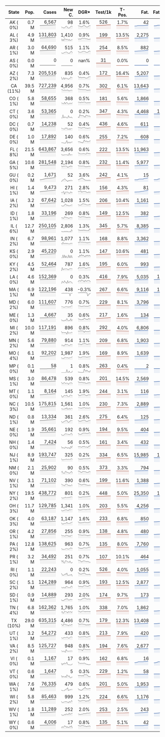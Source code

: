 
<!-- Building Table Time:  2020-09-06T02:19:45.301026 -->


| State | Pop. | Cases | New C. | DGR* | Test/1k | T-Pos. | Fat. | Fat./1M  | CFR* |  GF* | GF-14day | Dbl.Days | CDD |  
| :---: | ---: | ---: | ---: | :---: | :---: | :---: | ---: | ---:  | :---: |  :---: | :---: | :---: | ---: |  
| AK ( 0%)  | 0.7 M  | 6,567 <br><img src="/assets/images/covid/sparklines/AK_img_positive_20200906_1599373185.png"> | 98 <br><img src="/assets/images/covid/sparklines/AK_img_positiveIncrease_20200906_1599373185.png"> | 1.6% <br><img src="/assets/images/covid/sparklines/AK_img_dgr_4_20200906_1599373185.png"> | 526 <br><img src="/assets/images/covid/sparklines/AK_img_total_test_per_1k_20200906_1599373185.png"> | 1.7% <br><img src="/assets/images/covid/sparklines/AK_img_test_positivity_20200906_1599373185.png"> | 42 <br><img src="/assets/images/covid/sparklines/AK_img_death_20200906_1599373185.png"> | 57 <br><img src="/assets/images/covid/sparklines/AK_img_death_20200906_1599373185.png">  | 0.6% <br><img src="/assets/images/covid/sparklines/AK_img_cfr_4_20200906_1599373186.png"> |  1.1 <br><img src="/assets/images/covid/sparklines/AK_img_gfac_4_20200906_1599373186.png"> | 15.3 <br><img src="/assets/images/covid/sparklines/AK_img_gfac_14sum_20200906_1599373186.png"> | 44 <br><img src="/assets/images/covid/sparklines/AK_img_doubling_days_20200906_1599373186.png"> | 1   |  
| AL ( 3%)  | 4.9 M  | 131,803 <br><img src="/assets/images/covid/sparklines/AL_img_positive_20200906_1599373186.png"> | 1,410 <br><img src="/assets/images/covid/sparklines/AL_img_positiveIncrease_20200906_1599373186.png"> | 0.9% <br><img src="/assets/images/covid/sparklines/AL_img_dgr_4_20200906_1599373187.png"> | 199 <br><img src="/assets/images/covid/sparklines/AL_img_total_test_per_1k_20200906_1599373187.png"> | 13.5% <br><img src="/assets/images/covid/sparklines/AL_img_test_positivity_20200906_1599373187.png"> | 2,275 <br><img src="/assets/images/covid/sparklines/AL_img_death_20200906_1599373187.png"> | 464 <br><img src="/assets/images/covid/sparklines/AL_img_death_20200906_1599373187.png">  | 1.7% <br><img src="/assets/images/covid/sparklines/AL_img_cfr_4_20200906_1599373188.png"> |  1.2 <br><img src="/assets/images/covid/sparklines/AL_img_gfac_4_20200906_1599373187.png"> | 20.4 <br><img src="/assets/images/covid/sparklines/AL_img_gfac_14sum_20200906_1599373187.png"> | 74 <br><img src="/assets/images/covid/sparklines/AL_img_doubling_days_20200906_1599373187.png"> | 0   |  
| AR ( 1%)  | 3.0 M  | 64,690 <br><img src="/assets/images/covid/sparklines/AR_img_positive_20200906_1599373188.png"> | 515 <br><img src="/assets/images/covid/sparklines/AR_img_positiveIncrease_20200906_1599373188.png"> | 1.1% <br><img src="/assets/images/covid/sparklines/AR_img_dgr_4_20200906_1599373188.png"> | 254 <br><img src="/assets/images/covid/sparklines/AR_img_total_test_per_1k_20200906_1599373188.png"> | 8.5% <br><img src="/assets/images/covid/sparklines/AR_img_test_positivity_20200906_1599373188.png"> | 882 <br><img src="/assets/images/covid/sparklines/AR_img_death_20200906_1599373188.png"> | 292 <br><img src="/assets/images/covid/sparklines/AR_img_death_20200906_1599373188.png">  | 1.4% <br><img src="/assets/images/covid/sparklines/AR_img_cfr_4_20200906_1599373189.png"> |  1.0 <br><img src="/assets/images/covid/sparklines/AR_img_gfac_4_20200906_1599373189.png"> | 15.1 <br><img src="/assets/images/covid/sparklines/AR_img_gfac_14sum_20200906_1599373189.png"> | 61 <br><img src="/assets/images/covid/sparklines/AR_img_doubling_days_20200906_1599373189.png"> | 1   |  
| AS ( 0%)  | 0.0 M  | 0 <br><img src="/assets/images/covid/sparklines/AS_img_positive_20200906_1599373189.png"> | 0 <br><img src="/assets/images/covid/sparklines/AS_img_positiveIncrease_20200906_1599373189.png"> | nan% <br><img src="/assets/images/covid/sparklines/AS_img_dgr_4_20200906_1599373190.png"> | 31 <br><img src="/assets/images/covid/sparklines/AS_img_total_test_per_1k_20200906_1599373190.png"> | 0.0% <br><img src="/assets/images/covid/sparklines/AS_img_test_positivity_20200906_1599373190.png"> | 0 <br><img src="/assets/images/covid/sparklines/AS_img_death_20200906_1599373190.png"> | 0 <br><img src="/assets/images/covid/sparklines/AS_img_death_20200906_1599373190.png">  | 0.0% <br><img src="/assets/images/covid/sparklines/AS_img_cfr_4_20200906_1599373191.png"> |  nan <br><img src="/assets/images/covid/sparklines/AS_img_gfac_4_20200906_1599373190.png"> | nan <br><img src="/assets/images/covid/sparklines/AS_img_gfac_14sum_20200906_1599373190.png"> | nan <br><img src="/assets/images/covid/sparklines/AS_img_doubling_days_20200906_1599373191.png"> | 159   |  
| AZ ( 2%)  | 7.3 M  | 205,516 <br><img src="/assets/images/covid/sparklines/AZ_img_positive_20200906_1599373191.png"> | 835 <br><img src="/assets/images/covid/sparklines/AZ_img_positiveIncrease_20200906_1599373191.png"> | 0.4% <br><img src="/assets/images/covid/sparklines/AZ_img_dgr_4_20200906_1599373191.png"> | 172 <br><img src="/assets/images/covid/sparklines/AZ_img_total_test_per_1k_20200906_1599373191.png"> | 16.4% <br><img src="/assets/images/covid/sparklines/AZ_img_test_positivity_20200906_1599373192.png"> | 5,207 <br><img src="/assets/images/covid/sparklines/AZ_img_death_20200906_1599373192.png"> | 715 <br><img src="/assets/images/covid/sparklines/AZ_img_death_20200906_1599373192.png">  | 2.5% <br><img src="/assets/images/covid/sparklines/AZ_img_cfr_4_20200906_1599373192.png"> |  1.2 <br><img src="/assets/images/covid/sparklines/AZ_img_gfac_4_20200906_1599373192.png"> | 19.2 <br><img src="/assets/images/covid/sparklines/AZ_img_gfac_14sum_20200906_1599373192.png"> | 184 <br><img src="/assets/images/covid/sparklines/AZ_img_doubling_days_20200906_1599373192.png"> | 0   |  
| CA (11%)  | 39.5 M  | 727,239 <br><img src="/assets/images/covid/sparklines/CA_img_positive_20200906_1599373193.png"> | 4,956 <br><img src="/assets/images/covid/sparklines/CA_img_positiveIncrease_20200906_1599373193.png"> | 0.7% <br><img src="/assets/images/covid/sparklines/CA_img_dgr_4_20200906_1599373193.png"> | 302 <br><img src="/assets/images/covid/sparklines/CA_img_total_test_per_1k_20200906_1599373193.png"> | 6.1% <br><img src="/assets/images/covid/sparklines/CA_img_test_positivity_20200906_1599373193.png"> | 13,643 <br><img src="/assets/images/covid/sparklines/CA_img_death_20200906_1599373193.png"> | 345 <br><img src="/assets/images/covid/sparklines/CA_img_death_20200906_1599373193.png">  | 1.9% <br><img src="/assets/images/covid/sparklines/CA_img_cfr_4_20200906_1599373194.png"> |  1.0 <br><img src="/assets/images/covid/sparklines/CA_img_gfac_4_20200906_1599373193.png"> | 14.1 <br><img src="/assets/images/covid/sparklines/CA_img_gfac_14sum_20200906_1599373194.png"> | 101 <br><img src="/assets/images/covid/sparklines/CA_img_doubling_days_20200906_1599373194.png"> | 2   |  
| CO ( 1%)  | 5.8 M  | 58,655 <br><img src="/assets/images/covid/sparklines/CO_img_positive_20200906_1599373194.png"> | 368 <br><img src="/assets/images/covid/sparklines/CO_img_positiveIncrease_20200906_1599373194.png"> | 0.5% <br><img src="/assets/images/covid/sparklines/CO_img_dgr_4_20200906_1599373194.png"> | 181 <br><img src="/assets/images/covid/sparklines/CO_img_total_test_per_1k_20200906_1599373194.png"> | 5.6% <br><img src="/assets/images/covid/sparklines/CO_img_test_positivity_20200906_1599373194.png"> | 1,866 <br><img src="/assets/images/covid/sparklines/CO_img_death_20200906_1599373195.png"> | 324 <br><img src="/assets/images/covid/sparklines/CO_img_death_20200906_1599373195.png">  | 3.2% <br><img src="/assets/images/covid/sparklines/CO_img_cfr_4_20200906_1599373195.png"> |  1.2 <br><img src="/assets/images/covid/sparklines/CO_img_gfac_4_20200906_1599373195.png"> | 15.4 <br><img src="/assets/images/covid/sparklines/CO_img_gfac_14sum_20200906_1599373195.png"> | 130 <br><img src="/assets/images/covid/sparklines/CO_img_doubling_days_20200906_1599373195.png"> | 0   |  
| CT ( 0%)  | 3.6 M  | 53,365 <br><img src="/assets/images/covid/sparklines/CT_img_positive_20200906_1599373195.png"> | 0 <br><img src="/assets/images/covid/sparklines/CT_img_positiveIncrease_20200906_1599373196.png"> | 0.2% <br><img src="/assets/images/covid/sparklines/CT_img_dgr_4_20200906_1599373196.png"> | 347 <br><img src="/assets/images/covid/sparklines/CT_img_total_test_per_1k_20200906_1599373196.png"> | 4.3% <br><img src="/assets/images/covid/sparklines/CT_img_test_positivity_20200906_1599373196.png"> | 4,468 <br><img src="/assets/images/covid/sparklines/CT_img_death_20200906_1599373196.png"> | 1,253 <br><img src="/assets/images/covid/sparklines/CT_img_death_20200906_1599373196.png">  | 8.4% <br><img src="/assets/images/covid/sparklines/CT_img_cfr_4_20200906_1599373197.png"> |  0.7 <br><img src="/assets/images/covid/sparklines/CT_img_gfac_4_20200906_1599373196.png"> | 14.0 <br><img src="/assets/images/covid/sparklines/CT_img_gfac_14sum_20200906_1599373196.png"> | 449 <br><img src="/assets/images/covid/sparklines/CT_img_doubling_days_20200906_1599373197.png"> | 1   |  
| DC ( 0%)  | 0.7 M  | 14,238 <br><img src="/assets/images/covid/sparklines/DC_img_positive_20200906_1599373197.png"> | 52 <br><img src="/assets/images/covid/sparklines/DC_img_positiveIncrease_20200906_1599373197.png"> | 0.4% <br><img src="/assets/images/covid/sparklines/DC_img_dgr_4_20200906_1599373197.png"> | 436 <br><img src="/assets/images/covid/sparklines/DC_img_total_test_per_1k_20200906_1599373197.png"> | 4.6% <br><img src="/assets/images/covid/sparklines/DC_img_test_positivity_20200906_1599373197.png"> | 611 <br><img src="/assets/images/covid/sparklines/DC_img_death_20200906_1599373198.png"> | 866 <br><img src="/assets/images/covid/sparklines/DC_img_death_20200906_1599373198.png">  | 4.3% <br><img src="/assets/images/covid/sparklines/DC_img_cfr_4_20200906_1599373198.png"> |  1.1 <br><img src="/assets/images/covid/sparklines/DC_img_gfac_4_20200906_1599373198.png"> | 15.1 <br><img src="/assets/images/covid/sparklines/DC_img_gfac_14sum_20200906_1599373198.png"> | 195 <br><img src="/assets/images/covid/sparklines/DC_img_doubling_days_20200906_1599373198.png"> | 0   |  
| DE ( 0%)  | 1.0 M  | 17,892 <br><img src="/assets/images/covid/sparklines/DE_img_positive_20200906_1599373199.png"> | 140 <br><img src="/assets/images/covid/sparklines/DE_img_positiveIncrease_20200906_1599373199.png"> | 0.6% <br><img src="/assets/images/covid/sparklines/DE_img_dgr_4_20200906_1599373199.png"> | 255 <br><img src="/assets/images/covid/sparklines/DE_img_total_test_per_1k_20200906_1599373199.png"> | 7.2% <br><img src="/assets/images/covid/sparklines/DE_img_test_positivity_20200906_1599373199.png"> | 608 <br><img src="/assets/images/covid/sparklines/DE_img_death_20200906_1599373199.png"> | 624 <br><img src="/assets/images/covid/sparklines/DE_img_death_20200906_1599373199.png">  | 3.4% <br><img src="/assets/images/covid/sparklines/DE_img_cfr_4_20200906_1599373200.png"> |  1.5 <br><img src="/assets/images/covid/sparklines/DE_img_gfac_4_20200906_1599373199.png"> | -9.0 <br><img src="/assets/images/covid/sparklines/DE_img_gfac_14sum_20200906_1599373200.png"> | 113 <br><img src="/assets/images/covid/sparklines/DE_img_doubling_days_20200906_1599373200.png"> | 0   |  
| FL ( 8%)  | 21.5 M  | 643,867 <br><img src="/assets/images/covid/sparklines/FL_img_positive_20200906_1599373200.png"> | 3,656 <br><img src="/assets/images/covid/sparklines/FL_img_positiveIncrease_20200906_1599373200.png"> | 0.6% <br><img src="/assets/images/covid/sparklines/FL_img_dgr_4_20200906_1599373200.png"> | 222 <br><img src="/assets/images/covid/sparklines/FL_img_total_test_per_1k_20200906_1599373201.png"> | 13.5% <br><img src="/assets/images/covid/sparklines/FL_img_test_positivity_20200906_1599373201.png"> | 11,963 <br><img src="/assets/images/covid/sparklines/FL_img_death_20200906_1599373201.png"> | 557 <br><img src="/assets/images/covid/sparklines/FL_img_death_20200906_1599373201.png">  | 1.9% <br><img src="/assets/images/covid/sparklines/FL_img_cfr_4_20200906_1599373202.png"> |  1.2 <br><img src="/assets/images/covid/sparklines/FL_img_gfac_4_20200906_1599373201.png"> | 16.0 <br><img src="/assets/images/covid/sparklines/FL_img_gfac_14sum_20200906_1599373201.png"> | 124 <br><img src="/assets/images/covid/sparklines/FL_img_doubling_days_20200906_1599373201.png"> | 0   |  
| GA ( 5%)  | 10.6 M  | 281,548 <br><img src="/assets/images/covid/sparklines/GA_img_positive_20200906_1599373202.png"> | 2,194 <br><img src="/assets/images/covid/sparklines/GA_img_positiveIncrease_20200906_1599373202.png"> | 0.8% <br><img src="/assets/images/covid/sparklines/GA_img_dgr_4_20200906_1599373202.png"> | 232 <br><img src="/assets/images/covid/sparklines/GA_img_total_test_per_1k_20200906_1599373202.png"> | 11.4% <br><img src="/assets/images/covid/sparklines/GA_img_test_positivity_20200906_1599373202.png"> | 5,977 <br><img src="/assets/images/covid/sparklines/GA_img_death_20200906_1599373202.png"> | 563 <br><img src="/assets/images/covid/sparklines/GA_img_death_20200906_1599373202.png">  | 2.1% <br><img src="/assets/images/covid/sparklines/GA_img_cfr_4_20200906_1599373203.png"> |  1.0 <br><img src="/assets/images/covid/sparklines/GA_img_gfac_4_20200906_1599373203.png"> | 14.3 <br><img src="/assets/images/covid/sparklines/GA_img_gfac_14sum_20200906_1599373203.png"> | 88 <br><img src="/assets/images/covid/sparklines/GA_img_doubling_days_20200906_1599373203.png"> | 0   |  
| GU ( 0%)  | 0.2 M  | 1,671 <br><img src="/assets/images/covid/sparklines/GU_img_positive_20200906_1599373203.png"> | 52 <br><img src="/assets/images/covid/sparklines/GU_img_positiveIncrease_20200906_1599373204.png"> | 3.6% <br><img src="/assets/images/covid/sparklines/GU_img_dgr_4_20200906_1599373204.png"> | 242 <br><img src="/assets/images/covid/sparklines/GU_img_total_test_per_1k_20200906_1599373204.png"> | 4.1% <br><img src="/assets/images/covid/sparklines/GU_img_test_positivity_20200906_1599373204.png"> | 15 <br><img src="/assets/images/covid/sparklines/GU_img_death_20200906_1599373204.png"> | 89 <br><img src="/assets/images/covid/sparklines/GU_img_death_20200906_1599373204.png">  | 0.9% <br><img src="/assets/images/covid/sparklines/GU_img_cfr_4_20200906_1599373205.png"> |  1.0 <br><img src="/assets/images/covid/sparklines/GU_img_gfac_4_20200906_1599373204.png"> | 14.0 <br><img src="/assets/images/covid/sparklines/GU_img_gfac_14sum_20200906_1599373204.png"> | 19 <br><img src="/assets/images/covid/sparklines/GU_img_doubling_days_20200906_1599373205.png"> | 2   |  
| HI ( 1%)  | 1.4 M  | 9,473 <br><img src="/assets/images/covid/sparklines/HI_img_positive_20200906_1599373205.png"> | 271 <br><img src="/assets/images/covid/sparklines/HI_img_positiveIncrease_20200906_1599373205.png"> | 2.8% <br><img src="/assets/images/covid/sparklines/HI_img_dgr_4_20200906_1599373205.png"> | 156 <br><img src="/assets/images/covid/sparklines/HI_img_total_test_per_1k_20200906_1599373205.png"> | 4.3% <br><img src="/assets/images/covid/sparklines/HI_img_test_positivity_20200906_1599373206.png"> | 81 <br><img src="/assets/images/covid/sparklines/HI_img_death_20200906_1599373206.png"> | 57 <br><img src="/assets/images/covid/sparklines/HI_img_death_20200906_1599373206.png">  | 0.8% <br><img src="/assets/images/covid/sparklines/HI_img_cfr_4_20200906_1599373206.png"> |  1.2 <br><img src="/assets/images/covid/sparklines/HI_img_gfac_4_20200906_1599373206.png"> | 13.5 <br><img src="/assets/images/covid/sparklines/HI_img_gfac_14sum_20200906_1599373206.png"> | 25 <br><img src="/assets/images/covid/sparklines/HI_img_doubling_days_20200906_1599373206.png"> | 0   |  
| IA ( 2%)  | 3.2 M  | 67,642 <br><img src="/assets/images/covid/sparklines/IA_img_positive_20200906_1599373207.png"> | 1,028 <br><img src="/assets/images/covid/sparklines/IA_img_positiveIncrease_20200906_1599373207.png"> | 1.5% <br><img src="/assets/images/covid/sparklines/IA_img_dgr_4_20200906_1599373207.png"> | 206 <br><img src="/assets/images/covid/sparklines/IA_img_total_test_per_1k_20200906_1599373207.png"> | 10.4% <br><img src="/assets/images/covid/sparklines/IA_img_test_positivity_20200906_1599373207.png"> | 1,161 <br><img src="/assets/images/covid/sparklines/IA_img_death_20200906_1599373207.png"> | 368 <br><img src="/assets/images/covid/sparklines/IA_img_death_20200906_1599373207.png">  | 1.7% <br><img src="/assets/images/covid/sparklines/IA_img_cfr_4_20200906_1599373208.png"> |  1.1 <br><img src="/assets/images/covid/sparklines/IA_img_gfac_4_20200906_1599373207.png"> | 15.3 <br><img src="/assets/images/covid/sparklines/IA_img_gfac_14sum_20200906_1599373208.png"> | 47 <br><img src="/assets/images/covid/sparklines/IA_img_doubling_days_20200906_1599373208.png"> | 1   |  
| ID ( 1%)  | 1.8 M  | 33,196 <br><img src="/assets/images/covid/sparklines/ID_img_positive_20200906_1599373208.png"> | 269 <br><img src="/assets/images/covid/sparklines/ID_img_positiveIncrease_20200906_1599373209.png"> | 0.8% <br><img src="/assets/images/covid/sparklines/ID_img_dgr_4_20200906_1599373209.png"> | 149 <br><img src="/assets/images/covid/sparklines/ID_img_total_test_per_1k_20200906_1599373209.png"> | 12.5% <br><img src="/assets/images/covid/sparklines/ID_img_test_positivity_20200906_1599373209.png"> | 382 <br><img src="/assets/images/covid/sparklines/ID_img_death_20200906_1599373209.png"> | 214 <br><img src="/assets/images/covid/sparklines/ID_img_death_20200906_1599373209.png">  | 1.1% <br><img src="/assets/images/covid/sparklines/ID_img_cfr_4_20200906_1599373210.png"> |  1.0 <br><img src="/assets/images/covid/sparklines/ID_img_gfac_4_20200906_1599373209.png"> | 14.5 <br><img src="/assets/images/covid/sparklines/ID_img_gfac_14sum_20200906_1599373210.png"> | 84 <br><img src="/assets/images/covid/sparklines/ID_img_doubling_days_20200906_1599373210.png"> | 0   |  
| IL ( 6%)  | 12.7 M  | 250,105 <br><img src="/assets/images/covid/sparklines/IL_img_positive_20200906_1599373210.png"> | 2,806 <br><img src="/assets/images/covid/sparklines/IL_img_positiveIncrease_20200906_1599373210.png"> | 1.3% <br><img src="/assets/images/covid/sparklines/IL_img_dgr_4_20200906_1599373210.png"> | 345 <br><img src="/assets/images/covid/sparklines/IL_img_total_test_per_1k_20200906_1599373211.png"> | 5.7% <br><img src="/assets/images/covid/sparklines/IL_img_test_positivity_20200906_1599373211.png"> | 8,385 <br><img src="/assets/images/covid/sparklines/IL_img_death_20200906_1599373211.png"> | 662 <br><img src="/assets/images/covid/sparklines/IL_img_death_20200906_1599373211.png">  | 3.4% <br><img src="/assets/images/covid/sparklines/IL_img_cfr_4_20200906_1599373212.png"> |  1.5 <br><img src="/assets/images/covid/sparklines/IL_img_gfac_4_20200906_1599373211.png"> | 15.8 <br><img src="/assets/images/covid/sparklines/IL_img_gfac_14sum_20200906_1599373211.png"> | 55 <br><img src="/assets/images/covid/sparklines/IL_img_doubling_days_20200906_1599373211.png"> | 1   |  
| IN ( 2%)  | 6.7 M  | 98,961 <br><img src="/assets/images/covid/sparklines/IN_img_positive_20200906_1599373212.png"> | 1,077 <br><img src="/assets/images/covid/sparklines/IN_img_positiveIncrease_20200906_1599373212.png"> | 1.1% <br><img src="/assets/images/covid/sparklines/IN_img_dgr_4_20200906_1599373212.png"> | 168 <br><img src="/assets/images/covid/sparklines/IN_img_total_test_per_1k_20200906_1599373212.png"> | 8.8% <br><img src="/assets/images/covid/sparklines/IN_img_test_positivity_20200906_1599373212.png"> | 3,362 <br><img src="/assets/images/covid/sparklines/IN_img_death_20200906_1599373212.png"> | 499 <br><img src="/assets/images/covid/sparklines/IN_img_death_20200906_1599373212.png">  | 3.4% <br><img src="/assets/images/covid/sparklines/IN_img_cfr_4_20200906_1599373213.png"> |  1.1 <br><img src="/assets/images/covid/sparklines/IN_img_gfac_4_20200906_1599373212.png"> | 15.4 <br><img src="/assets/images/covid/sparklines/IN_img_gfac_14sum_20200906_1599373213.png"> | 66 <br><img src="/assets/images/covid/sparklines/IN_img_doubling_days_20200906_1599373213.png"> | 0   |  
| KS ( 0%)  | 2.9 M  | 45,220 <br><img src="/assets/images/covid/sparklines/KS_img_positive_20200906_1599373213.png"> | 0 <br><img src="/assets/images/covid/sparklines/KS_img_positiveIncrease_20200906_1599373213.png"> | 1.1% <br><img src="/assets/images/covid/sparklines/KS_img_dgr_4_20200906_1599373213.png"> | 147 <br><img src="/assets/images/covid/sparklines/KS_img_total_test_per_1k_20200906_1599373213.png"> | 10.6% <br><img src="/assets/images/covid/sparklines/KS_img_test_positivity_20200906_1599373214.png"> | 481 <br><img src="/assets/images/covid/sparklines/KS_img_death_20200906_1599373214.png"> | 165 <br><img src="/assets/images/covid/sparklines/KS_img_death_20200906_1599373214.png">  | 1.1% <br><img src="/assets/images/covid/sparklines/KS_img_cfr_4_20200906_1599373214.png"> |  0.0 <br><img src="/assets/images/covid/sparklines/KS_img_gfac_4_20200906_1599373214.png"> | -0.0 <br><img src="/assets/images/covid/sparklines/KS_img_gfac_14sum_20200906_1599373214.png"> | 62 <br><img src="/assets/images/covid/sparklines/KS_img_doubling_days_20200906_1599373214.png"> | 1   |  
| KY ( 2%)  | 4.5 M  | 52,464 <br><img src="/assets/images/covid/sparklines/KY_img_positive_20200906_1599373215.png"> | 787 <br><img src="/assets/images/covid/sparklines/KY_img_positiveIncrease_20200906_1599373215.png"> | 1.6% <br><img src="/assets/images/covid/sparklines/KY_img_dgr_4_20200906_1599373215.png"> | 195 <br><img src="/assets/images/covid/sparklines/KY_img_total_test_per_1k_20200906_1599373215.png"> | 6.0% <br><img src="/assets/images/covid/sparklines/KY_img_test_positivity_20200906_1599373215.png"> | 993 <br><img src="/assets/images/covid/sparklines/KY_img_death_20200906_1599373215.png"> | 222 <br><img src="/assets/images/covid/sparklines/KY_img_death_20200906_1599373215.png">  | 1.9% <br><img src="/assets/images/covid/sparklines/KY_img_cfr_4_20200906_1599373216.png"> |  1.0 <br><img src="/assets/images/covid/sparklines/KY_img_gfac_4_20200906_1599373215.png"> | 14.0 <br><img src="/assets/images/covid/sparklines/KY_img_gfac_14sum_20200906_1599373216.png"> | 45 <br><img src="/assets/images/covid/sparklines/KY_img_doubling_days_20200906_1599373216.png"> | 2   |  
| LA ( 0%)  | 4.6 M  | 152,369 <br><img src="/assets/images/covid/sparklines/LA_img_positive_20200906_1599373216.png"> | 0 <br><img src="/assets/images/covid/sparklines/LA_img_positiveIncrease_20200906_1599373216.png"> | 0.3% <br><img src="/assets/images/covid/sparklines/LA_img_dgr_4_20200906_1599373216.png"> | 416 <br><img src="/assets/images/covid/sparklines/LA_img_total_test_per_1k_20200906_1599373216.png"> | 7.9% <br><img src="/assets/images/covid/sparklines/LA_img_test_positivity_20200906_1599373217.png"> | 5,035 <br><img src="/assets/images/covid/sparklines/LA_img_death_20200906_1599373217.png"> | 1,083 <br><img src="/assets/images/covid/sparklines/LA_img_death_20200906_1599373217.png">  | 3.3% <br><img src="/assets/images/covid/sparklines/LA_img_cfr_4_20200906_1599373217.png"> |  0.6 <br><img src="/assets/images/covid/sparklines/LA_img_gfac_4_20200906_1599373217.png"> | 12.7 <br><img src="/assets/images/covid/sparklines/LA_img_gfac_14sum_20200906_1599373217.png"> | 207 <br><img src="/assets/images/covid/sparklines/LA_img_doubling_days_20200906_1599373217.png"> | 1   |  
| MA ( 1%)  | 6.9 M  | 122,196 <br><img src="/assets/images/covid/sparklines/MA_img_positive_20200906_1599373218.png"> | 438 <br><img src="/assets/images/covid/sparklines/MA_img_positiveIncrease_20200906_1599373218.png"> | -0.3% <br><img src="/assets/images/covid/sparklines/MA_img_dgr_4_20200906_1599373218.png"> | 267 <br><img src="/assets/images/covid/sparklines/MA_img_total_test_per_1k_20200906_1599373218.png"> | 6.6% <br><img src="/assets/images/covid/sparklines/MA_img_test_positivity_20200906_1599373218.png"> | 9,116 <br><img src="/assets/images/covid/sparklines/MA_img_death_20200906_1599373218.png"> | 1,323 <br><img src="/assets/images/covid/sparklines/MA_img_death_20200906_1599373218.png">  | 7.4% <br><img src="/assets/images/covid/sparklines/MA_img_cfr_4_20200906_1599373219.png"> |  -0.8 <br><img src="/assets/images/covid/sparklines/MA_img_gfac_4_20200906_1599373218.png"> | -8.0 <br><img src="/assets/images/covid/sparklines/MA_img_gfac_14sum_20200906_1599373219.png"> | -276 <br><img src="/assets/images/covid/sparklines/MA_img_doubling_days_20200906_1599373219.png"> | 0   |  
| MD ( 2%)  | 6.0 M  | 111,607 <br><img src="/assets/images/covid/sparklines/MD_img_positive_20200906_1599373219.png"> | 776 <br><img src="/assets/images/covid/sparklines/MD_img_positiveIncrease_20200906_1599373219.png"> | 0.7% <br><img src="/assets/images/covid/sparklines/MD_img_dgr_4_20200906_1599373219.png"> | 229 <br><img src="/assets/images/covid/sparklines/MD_img_total_test_per_1k_20200906_1599373219.png"> | 8.1% <br><img src="/assets/images/covid/sparklines/MD_img_test_positivity_20200906_1599373220.png"> | 3,796 <br><img src="/assets/images/covid/sparklines/MD_img_death_20200906_1599373220.png"> | 628 <br><img src="/assets/images/covid/sparklines/MD_img_death_20200906_1599373220.png">  | 3.4% <br><img src="/assets/images/covid/sparklines/MD_img_cfr_4_20200906_1599373221.png"> |  1.1 <br><img src="/assets/images/covid/sparklines/MD_img_gfac_4_20200906_1599373220.png"> | 14.5 <br><img src="/assets/images/covid/sparklines/MD_img_gfac_14sum_20200906_1599373220.png"> | 106 <br><img src="/assets/images/covid/sparklines/MD_img_doubling_days_20200906_1599373221.png"> | 1   |  
| ME ( 0%)  | 1.3 M  | 4,667 <br><img src="/assets/images/covid/sparklines/ME_img_positive_20200906_1599373221.png"> | 35 <br><img src="/assets/images/covid/sparklines/ME_img_positiveIncrease_20200906_1599373221.png"> | 0.6% <br><img src="/assets/images/covid/sparklines/ME_img_dgr_4_20200906_1599373221.png"> | 217 <br><img src="/assets/images/covid/sparklines/ME_img_total_test_per_1k_20200906_1599373221.png"> | 1.6% <br><img src="/assets/images/covid/sparklines/ME_img_test_positivity_20200906_1599373221.png"> | 134 <br><img src="/assets/images/covid/sparklines/ME_img_death_20200906_1599373222.png"> | 100 <br><img src="/assets/images/covid/sparklines/ME_img_death_20200906_1599373222.png">  | 2.9% <br><img src="/assets/images/covid/sparklines/ME_img_cfr_4_20200906_1599373222.png"> |  1.6 <br><img src="/assets/images/covid/sparklines/ME_img_gfac_4_20200906_1599373222.png"> | 16.7 <br><img src="/assets/images/covid/sparklines/ME_img_gfac_14sum_20200906_1599373222.png"> | 108 <br><img src="/assets/images/covid/sparklines/ME_img_doubling_days_20200906_1599373222.png"> | 0   |  
| MI ( 2%)  | 10.0 M  | 117,191 <br><img src="/assets/images/covid/sparklines/MI_img_positive_20200906_1599373222.png"> | 896 <br><img src="/assets/images/covid/sparklines/MI_img_positiveIncrease_20200906_1599373222.png"> | 0.8% <br><img src="/assets/images/covid/sparklines/MI_img_dgr_4_20200906_1599373223.png"> | 292 <br><img src="/assets/images/covid/sparklines/MI_img_total_test_per_1k_20200906_1599373223.png"> | 4.0% <br><img src="/assets/images/covid/sparklines/MI_img_test_positivity_20200906_1599373223.png"> | 6,806 <br><img src="/assets/images/covid/sparklines/MI_img_death_20200906_1599373223.png"> | 681 <br><img src="/assets/images/covid/sparklines/MI_img_death_20200906_1599373223.png">  | 5.9% <br><img src="/assets/images/covid/sparklines/MI_img_cfr_4_20200906_1599373224.png"> |  1.0 <br><img src="/assets/images/covid/sparklines/MI_img_gfac_4_20200906_1599373223.png"> | 11.9 <br><img src="/assets/images/covid/sparklines/MI_img_gfac_14sum_20200906_1599373223.png"> | 91 <br><img src="/assets/images/covid/sparklines/MI_img_doubling_days_20200906_1599373223.png"> | 1   |  
| MN ( 2%)  | 5.6 M  | 79,880 <br><img src="/assets/images/covid/sparklines/MN_img_positive_20200906_1599373224.png"> | 914 <br><img src="/assets/images/covid/sparklines/MN_img_positiveIncrease_20200906_1599373224.png"> | 1.1% <br><img src="/assets/images/covid/sparklines/MN_img_dgr_4_20200906_1599373224.png"> | 209 <br><img src="/assets/images/covid/sparklines/MN_img_total_test_per_1k_20200906_1599373224.png"> | 6.8% <br><img src="/assets/images/covid/sparklines/MN_img_test_positivity_20200906_1599373224.png"> | 1,903 <br><img src="/assets/images/covid/sparklines/MN_img_death_20200906_1599373225.png"> | 337 <br><img src="/assets/images/covid/sparklines/MN_img_death_20200906_1599373225.png">  | 2.4% <br><img src="/assets/images/covid/sparklines/MN_img_cfr_4_20200906_1599373225.png"> |  1.1 <br><img src="/assets/images/covid/sparklines/MN_img_gfac_4_20200906_1599373225.png"> | 15.1 <br><img src="/assets/images/covid/sparklines/MN_img_gfac_14sum_20200906_1599373225.png"> | 62 <br><img src="/assets/images/covid/sparklines/MN_img_doubling_days_20200906_1599373225.png"> | 0   |  
| MO ( 4%)  | 6.1 M  | 92,202 <br><img src="/assets/images/covid/sparklines/MO_img_positive_20200906_1599373225.png"> | 1,987 <br><img src="/assets/images/covid/sparklines/MO_img_positiveIncrease_20200906_1599373225.png"> | 1.9% <br><img src="/assets/images/covid/sparklines/MO_img_dgr_4_20200906_1599373226.png"> | 169 <br><img src="/assets/images/covid/sparklines/MO_img_total_test_per_1k_20200906_1599373226.png"> | 8.9% <br><img src="/assets/images/covid/sparklines/MO_img_test_positivity_20200906_1599373226.png"> | 1,639 <br><img src="/assets/images/covid/sparklines/MO_img_death_20200906_1599373226.png"> | 267 <br><img src="/assets/images/covid/sparklines/MO_img_death_20200906_1599373226.png">  | 1.8% <br><img src="/assets/images/covid/sparklines/MO_img_cfr_4_20200906_1599373227.png"> |  1.2 <br><img src="/assets/images/covid/sparklines/MO_img_gfac_4_20200906_1599373226.png"> | 14.9 <br><img src="/assets/images/covid/sparklines/MO_img_gfac_14sum_20200906_1599373226.png"> | 37 <br><img src="/assets/images/covid/sparklines/MO_img_doubling_days_20200906_1599373226.png"> | 0   |  
| MP ( 0%)  | 0.1 M  | 58 <br><img src="/assets/images/covid/sparklines/MP_img_positive_20200906_1599373227.png"> | 1 <br><img src="/assets/images/covid/sparklines/MP_img_positiveIncrease_20200906_1599373227.png"> | 0.8% <br><img src="/assets/images/covid/sparklines/MP_img_dgr_4_20200906_1599373227.png"> | 263 <br><img src="/assets/images/covid/sparklines/MP_img_total_test_per_1k_20200906_1599373227.png"> | 0.4% <br><img src="/assets/images/covid/sparklines/MP_img_test_positivity_20200906_1599373227.png"> | 2 <br><img src="/assets/images/covid/sparklines/MP_img_death_20200906_1599373228.png"> | 39 <br><img src="/assets/images/covid/sparklines/MP_img_death_20200906_1599373228.png">  | 3.5% <br><img src="/assets/images/covid/sparklines/MP_img_cfr_4_20200906_1599373228.png"> |  0.0 <br><img src="/assets/images/covid/sparklines/MP_img_gfac_4_20200906_1599373228.png"> | 0.8 <br><img src="/assets/images/covid/sparklines/MP_img_gfac_14sum_20200906_1599373228.png"> | 83 <br><img src="/assets/images/covid/sparklines/MP_img_doubling_days_20200906_1599373228.png"> | 159   |  
| MS ( 1%)  | 3.0 M  | 86,478 <br><img src="/assets/images/covid/sparklines/MS_img_positive_20200906_1599373228.png"> | 539 <br><img src="/assets/images/covid/sparklines/MS_img_positiveIncrease_20200906_1599373229.png"> | 0.8% <br><img src="/assets/images/covid/sparklines/MS_img_dgr_4_20200906_1599373229.png"> | 201 <br><img src="/assets/images/covid/sparklines/MS_img_total_test_per_1k_20200906_1599373229.png"> | 14.5% <br><img src="/assets/images/covid/sparklines/MS_img_test_positivity_20200906_1599373229.png"> | 2,569 <br><img src="/assets/images/covid/sparklines/MS_img_death_20200906_1599373229.png"> | 863 <br><img src="/assets/images/covid/sparklines/MS_img_death_20200906_1599373229.png">  | 3.0% <br><img src="/assets/images/covid/sparklines/MS_img_cfr_4_20200906_1599373230.png"> |  0.9 <br><img src="/assets/images/covid/sparklines/MS_img_gfac_4_20200906_1599373229.png"> | 14.9 <br><img src="/assets/images/covid/sparklines/MS_img_gfac_14sum_20200906_1599373229.png"> | 89 <br><img src="/assets/images/covid/sparklines/MS_img_doubling_days_20200906_1599373230.png"> | 1   |  
| MT ( 0%)  | 1.1 M  | 8,164 <br><img src="/assets/images/covid/sparklines/MT_img_positive_20200906_1599373230.png"> | 145 <br><img src="/assets/images/covid/sparklines/MT_img_positiveIncrease_20200906_1599373230.png"> | 1.9% <br><img src="/assets/images/covid/sparklines/MT_img_dgr_4_20200906_1599373230.png"> | 244 <br><img src="/assets/images/covid/sparklines/MT_img_total_test_per_1k_20200906_1599373230.png"> | 3.1% <br><img src="/assets/images/covid/sparklines/MT_img_test_positivity_20200906_1599373230.png"> | 116 <br><img src="/assets/images/covid/sparklines/MT_img_death_20200906_1599373231.png"> | 109 <br><img src="/assets/images/covid/sparklines/MT_img_death_20200906_1599373231.png">  | 1.4% <br><img src="/assets/images/covid/sparklines/MT_img_cfr_4_20200906_1599373231.png"> |  1.0 <br><img src="/assets/images/covid/sparklines/MT_img_gfac_4_20200906_1599373231.png"> | 15.7 <br><img src="/assets/images/covid/sparklines/MT_img_gfac_14sum_20200906_1599373231.png"> | 36 <br><img src="/assets/images/covid/sparklines/MT_img_doubling_days_20200906_1599373231.png"> | 3   |  
| NC ( 3%)  | 10.5 M  | 175,815 <br><img src="/assets/images/covid/sparklines/NC_img_positive_20200906_1599373231.png"> | 1,561 <br><img src="/assets/images/covid/sparklines/NC_img_positiveIncrease_20200906_1599373232.png"> | 1.0% <br><img src="/assets/images/covid/sparklines/NC_img_dgr_4_20200906_1599373232.png"> | 230 <br><img src="/assets/images/covid/sparklines/NC_img_total_test_per_1k_20200906_1599373232.png"> | 7.3% <br><img src="/assets/images/covid/sparklines/NC_img_test_positivity_20200906_1599373232.png"> | 2,889 <br><img src="/assets/images/covid/sparklines/NC_img_death_20200906_1599373232.png"> | 275 <br><img src="/assets/images/covid/sparklines/NC_img_death_20200906_1599373232.png">  | 1.6% <br><img src="/assets/images/covid/sparklines/NC_img_cfr_4_20200906_1599373233.png"> |  1.0 <br><img src="/assets/images/covid/sparklines/NC_img_gfac_4_20200906_1599373232.png"> | 15.3 <br><img src="/assets/images/covid/sparklines/NC_img_gfac_14sum_20200906_1599373232.png"> | 71 <br><img src="/assets/images/covid/sparklines/NC_img_doubling_days_20200906_1599373233.png"> | 1   |  
| ND ( 1%)  | 0.8 M  | 13,334 <br><img src="/assets/images/covid/sparklines/ND_img_positive_20200906_1599373233.png"> | 361 <br><img src="/assets/images/covid/sparklines/ND_img_positiveIncrease_20200906_1599373233.png"> | 2.6% <br><img src="/assets/images/covid/sparklines/ND_img_dgr_4_20200906_1599373233.png"> | 275 <br><img src="/assets/images/covid/sparklines/ND_img_total_test_per_1k_20200906_1599373233.png"> | 6.4% <br><img src="/assets/images/covid/sparklines/ND_img_test_positivity_20200906_1599373233.png"> | 125 <br><img src="/assets/images/covid/sparklines/ND_img_death_20200906_1599373234.png"> | 164 <br><img src="/assets/images/covid/sparklines/ND_img_death_20200906_1599373234.png">  | 1.0% <br><img src="/assets/images/covid/sparklines/ND_img_cfr_4_20200906_1599373234.png"> |  1.1 <br><img src="/assets/images/covid/sparklines/ND_img_gfac_4_20200906_1599373234.png"> | 15.5 <br><img src="/assets/images/covid/sparklines/ND_img_gfac_14sum_20200906_1599373234.png"> | 27 <br><img src="/assets/images/covid/sparklines/ND_img_doubling_days_20200906_1599373234.png"> | 0   |  
| NE ( 0%)  | 1.9 M  | 35,661 <br><img src="/assets/images/covid/sparklines/NE_img_positive_20200906_1599373234.png"> | 192 <br><img src="/assets/images/covid/sparklines/NE_img_positiveIncrease_20200906_1599373235.png"> | 0.9% <br><img src="/assets/images/covid/sparklines/NE_img_dgr_4_20200906_1599373235.png"> | 194 <br><img src="/assets/images/covid/sparklines/NE_img_total_test_per_1k_20200906_1599373235.png"> | 9.5% <br><img src="/assets/images/covid/sparklines/NE_img_test_positivity_20200906_1599373235.png"> | 404 <br><img src="/assets/images/covid/sparklines/NE_img_death_20200906_1599373235.png"> | 209 <br><img src="/assets/images/covid/sparklines/NE_img_death_20200906_1599373235.png">  | 1.1% <br><img src="/assets/images/covid/sparklines/NE_img_cfr_4_20200906_1599373236.png"> |  0.9 <br><img src="/assets/images/covid/sparklines/NE_img_gfac_4_20200906_1599373236.png"> | 15.0 <br><img src="/assets/images/covid/sparklines/NE_img_gfac_14sum_20200906_1599373236.png"> | 77 <br><img src="/assets/images/covid/sparklines/NE_img_doubling_days_20200906_1599373236.png"> | 1   |  
| NH ( 0%)  | 1.4 M  | 7,424 <br><img src="/assets/images/covid/sparklines/NH_img_positive_20200906_1599373236.png"> | 56 <br><img src="/assets/images/covid/sparklines/NH_img_positiveIncrease_20200906_1599373236.png"> | 0.5% <br><img src="/assets/images/covid/sparklines/NH_img_dgr_4_20200906_1599373237.png"> | 161 <br><img src="/assets/images/covid/sparklines/NH_img_total_test_per_1k_20200906_1599373237.png"> | 3.4% <br><img src="/assets/images/covid/sparklines/NH_img_test_positivity_20200906_1599373237.png"> | 432 <br><img src="/assets/images/covid/sparklines/NH_img_death_20200906_1599373237.png"> | 318 <br><img src="/assets/images/covid/sparklines/NH_img_death_20200906_1599373237.png">  | 5.9% <br><img src="/assets/images/covid/sparklines/NH_img_cfr_4_20200906_1599373238.png"> |  1.6 <br><img src="/assets/images/covid/sparklines/NH_img_gfac_4_20200906_1599373237.png"> | 16.0 <br><img src="/assets/images/covid/sparklines/NH_img_gfac_14sum_20200906_1599373237.png"> | 136 <br><img src="/assets/images/covid/sparklines/NH_img_doubling_days_20200906_1599373237.png"> | 0   |  
| NJ ( 1%)  | 8.9 M  | 193,747 <br><img src="/assets/images/covid/sparklines/NJ_img_positive_20200906_1599373238.png"> | 325 <br><img src="/assets/images/covid/sparklines/NJ_img_positiveIncrease_20200906_1599373238.png"> | 0.2% <br><img src="/assets/images/covid/sparklines/NJ_img_dgr_4_20200906_1599373238.png"> | 334 <br><img src="/assets/images/covid/sparklines/NJ_img_total_test_per_1k_20200906_1599373238.png"> | 6.5% <br><img src="/assets/images/covid/sparklines/NJ_img_test_positivity_20200906_1599373238.png"> | 15,985 <br><img src="/assets/images/covid/sparklines/NJ_img_death_20200906_1599373238.png"> | 1,800 <br><img src="/assets/images/covid/sparklines/NJ_img_death_20200906_1599373238.png">  | 8.3% <br><img src="/assets/images/covid/sparklines/NJ_img_cfr_4_20200906_1599373239.png"> |  1.0 <br><img src="/assets/images/covid/sparklines/NJ_img_gfac_4_20200906_1599373239.png"> | 15.9 <br><img src="/assets/images/covid/sparklines/NJ_img_gfac_14sum_20200906_1599373239.png"> | 370 <br><img src="/assets/images/covid/sparklines/NJ_img_doubling_days_20200906_1599373239.png"> | 1   |  
| NM ( 0%)  | 2.1 M  | 25,902 <br><img src="/assets/images/covid/sparklines/NM_img_positive_20200906_1599373239.png"> | 90 <br><img src="/assets/images/covid/sparklines/NM_img_positiveIncrease_20200906_1599373239.png"> | 0.5% <br><img src="/assets/images/covid/sparklines/NM_img_dgr_4_20200906_1599373240.png"> | 373 <br><img src="/assets/images/covid/sparklines/NM_img_total_test_per_1k_20200906_1599373240.png"> | 3.3% <br><img src="/assets/images/covid/sparklines/NM_img_test_positivity_20200906_1599373240.png"> | 794 <br><img src="/assets/images/covid/sparklines/NM_img_death_20200906_1599373240.png"> | 379 <br><img src="/assets/images/covid/sparklines/NM_img_death_20200906_1599373240.png">  | 3.1% <br><img src="/assets/images/covid/sparklines/NM_img_cfr_4_20200906_1599373241.png"> |  0.9 <br><img src="/assets/images/covid/sparklines/NM_img_gfac_4_20200906_1599373240.png"> | 15.6 <br><img src="/assets/images/covid/sparklines/NM_img_gfac_14sum_20200906_1599373240.png"> | 138 <br><img src="/assets/images/covid/sparklines/NM_img_doubling_days_20200906_1599373240.png"> | 1   |  
| NV ( 1%)  | 3.1 M  | 71,102 <br><img src="/assets/images/covid/sparklines/NV_img_positive_20200906_1599373241.png"> | 390 <br><img src="/assets/images/covid/sparklines/NV_img_positiveIncrease_20200906_1599373241.png"> | 0.6% <br><img src="/assets/images/covid/sparklines/NV_img_dgr_4_20200906_1599373241.png"> | 199 <br><img src="/assets/images/covid/sparklines/NV_img_total_test_per_1k_20200906_1599373241.png"> | 11.6% <br><img src="/assets/images/covid/sparklines/NV_img_test_positivity_20200906_1599373241.png"> | 1,388 <br><img src="/assets/images/covid/sparklines/NV_img_death_20200906_1599373241.png"> | 451 <br><img src="/assets/images/covid/sparklines/NV_img_death_20200906_1599373241.png">  | 1.9% <br><img src="/assets/images/covid/sparklines/NV_img_cfr_4_20200906_1599373242.png"> |  1.0 <br><img src="/assets/images/covid/sparklines/NV_img_gfac_4_20200906_1599373241.png"> | 14.5 <br><img src="/assets/images/covid/sparklines/NV_img_gfac_14sum_20200906_1599373242.png"> | 122 <br><img src="/assets/images/covid/sparklines/NV_img_doubling_days_20200906_1599373242.png"> | 1   |  
| NY ( 2%)  | 19.5 M  | 438,772 <br><img src="/assets/images/covid/sparklines/NY_img_positive_20200906_1599373242.png"> | 801 <br><img src="/assets/images/covid/sparklines/NY_img_positiveIncrease_20200906_1599373242.png"> | 0.2% <br><img src="/assets/images/covid/sparklines/NY_img_dgr_4_20200906_1599373242.png"> | 448 <br><img src="/assets/images/covid/sparklines/NY_img_total_test_per_1k_20200906_1599373243.png"> | 5.0% <br><img src="/assets/images/covid/sparklines/NY_img_test_positivity_20200906_1599373243.png"> | 25,350 <br><img src="/assets/images/covid/sparklines/NY_img_death_20200906_1599373243.png"> | 1,303 <br><img src="/assets/images/covid/sparklines/NY_img_death_20200906_1599373243.png">  | 5.8% <br><img src="/assets/images/covid/sparklines/NY_img_cfr_4_20200906_1599373244.png"> |  1.0 <br><img src="/assets/images/covid/sparklines/NY_img_gfac_4_20200906_1599373243.png"> | 14.5 <br><img src="/assets/images/covid/sparklines/NY_img_gfac_14sum_20200906_1599373243.png"> | 375 <br><img src="/assets/images/covid/sparklines/NY_img_doubling_days_20200906_1599373243.png"> | 2   |  
| OH ( 3%)  | 11.7 M  | 129,785 <br><img src="/assets/images/covid/sparklines/OH_img_positive_20200906_1599373244.png"> | 1,341 <br><img src="/assets/images/covid/sparklines/OH_img_positiveIncrease_20200906_1599373244.png"> | 1.0% <br><img src="/assets/images/covid/sparklines/OH_img_dgr_4_20200906_1599373244.png"> | 203 <br><img src="/assets/images/covid/sparklines/OH_img_total_test_per_1k_20200906_1599373244.png"> | 5.5% <br><img src="/assets/images/covid/sparklines/OH_img_test_positivity_20200906_1599373244.png"> | 4,256 <br><img src="/assets/images/covid/sparklines/OH_img_death_20200906_1599373244.png"> | 364 <br><img src="/assets/images/covid/sparklines/OH_img_death_20200906_1599373244.png">  | 3.3% <br><img src="/assets/images/covid/sparklines/OH_img_cfr_4_20200906_1599373245.png"> |  1.0 <br><img src="/assets/images/covid/sparklines/OH_img_gfac_4_20200906_1599373244.png"> | 14.6 <br><img src="/assets/images/covid/sparklines/OH_img_gfac_14sum_20200906_1599373245.png"> | 67 <br><img src="/assets/images/covid/sparklines/OH_img_doubling_days_20200906_1599373245.png"> | 0   |  
| OK ( 3%)  | 4.0 M  | 63,187 <br><img src="/assets/images/covid/sparklines/OK_img_positive_20200906_1599373245.png"> | 1,147 <br><img src="/assets/images/covid/sparklines/OK_img_positiveIncrease_20200906_1599373245.png"> | 1.6% <br><img src="/assets/images/covid/sparklines/OK_img_dgr_4_20200906_1599373245.png"> | 233 <br><img src="/assets/images/covid/sparklines/OK_img_total_test_per_1k_20200906_1599373245.png"> | 6.8% <br><img src="/assets/images/covid/sparklines/OK_img_test_positivity_20200906_1599373246.png"> | 850 <br><img src="/assets/images/covid/sparklines/OK_img_death_20200906_1599373246.png"> | 215 <br><img src="/assets/images/covid/sparklines/OK_img_death_20200906_1599373246.png">  | 1.4% <br><img src="/assets/images/covid/sparklines/OK_img_cfr_4_20200906_1599373246.png"> |  1.1 <br><img src="/assets/images/covid/sparklines/OK_img_gfac_4_20200906_1599373246.png"> | 14.9 <br><img src="/assets/images/covid/sparklines/OK_img_gfac_14sum_20200906_1599373246.png"> | 43 <br><img src="/assets/images/covid/sparklines/OK_img_doubling_days_20200906_1599373246.png"> | 0   |  
| OR ( 1%)  | 4.2 M  | 27,856 <br><img src="/assets/images/covid/sparklines/OR_img_positive_20200906_1599373247.png"> | 255 <br><img src="/assets/images/covid/sparklines/OR_img_positiveIncrease_20200906_1599373247.png"> | 0.9% <br><img src="/assets/images/covid/sparklines/OR_img_dgr_4_20200906_1599373247.png"> | 138 <br><img src="/assets/images/covid/sparklines/OR_img_total_test_per_1k_20200906_1599373247.png"> | 4.8% <br><img src="/assets/images/covid/sparklines/OR_img_test_positivity_20200906_1599373247.png"> | 480 <br><img src="/assets/images/covid/sparklines/OR_img_death_20200906_1599373247.png"> | 114 <br><img src="/assets/images/covid/sparklines/OR_img_death_20200906_1599373247.png">  | 1.7% <br><img src="/assets/images/covid/sparklines/OR_img_cfr_4_20200906_1599373248.png"> |  1.1 <br><img src="/assets/images/covid/sparklines/OR_img_gfac_4_20200906_1599373247.png"> | 14.7 <br><img src="/assets/images/covid/sparklines/OR_img_gfac_14sum_20200906_1599373248.png"> | 78 <br><img src="/assets/images/covid/sparklines/OR_img_doubling_days_20200906_1599373248.png"> | 1   |  
| PA ( 2%)  | 12.8 M  | 138,625 <br><img src="/assets/images/covid/sparklines/PA_img_positive_20200906_1599373248.png"> | 963 <br><img src="/assets/images/covid/sparklines/PA_img_positiveIncrease_20200906_1599373248.png"> | 0.7% <br><img src="/assets/images/covid/sparklines/PA_img_dgr_4_20200906_1599373248.png"> | 135 <br><img src="/assets/images/covid/sparklines/PA_img_total_test_per_1k_20200906_1599373248.png"> | 8.0% <br><img src="/assets/images/covid/sparklines/PA_img_test_positivity_20200906_1599373249.png"> | 7,760 <br><img src="/assets/images/covid/sparklines/PA_img_death_20200906_1599373249.png"> | 606 <br><img src="/assets/images/covid/sparklines/PA_img_death_20200906_1599373249.png">  | 5.6% <br><img src="/assets/images/covid/sparklines/PA_img_cfr_4_20200906_1599373249.png"> |  1.1 <br><img src="/assets/images/covid/sparklines/PA_img_gfac_4_20200906_1599373249.png"> | 14.7 <br><img src="/assets/images/covid/sparklines/PA_img_gfac_14sum_20200906_1599373249.png"> | 102 <br><img src="/assets/images/covid/sparklines/PA_img_doubling_days_20200906_1599373249.png"> | 0   |  
| PR ( 1%)  | 3.2 M  | 34,492 <br><img src="/assets/images/covid/sparklines/PR_img_positive_20200906_1599373249.png"> | 251 <br><img src="/assets/images/covid/sparklines/PR_img_positiveIncrease_20200906_1599373250.png"> | 0.7% <br><img src="/assets/images/covid/sparklines/PR_img_dgr_4_20200906_1599373250.png"> | 107 <br><img src="/assets/images/covid/sparklines/PR_img_total_test_per_1k_20200906_1599373250.png"> | 10.1% <br><img src="/assets/images/covid/sparklines/PR_img_test_positivity_20200906_1599373250.png"> | 464 <br><img src="/assets/images/covid/sparklines/PR_img_death_20200906_1599373250.png"> | 145 <br><img src="/assets/images/covid/sparklines/PR_img_death_20200906_1599373250.png">  | 1.3% <br><img src="/assets/images/covid/sparklines/PR_img_cfr_4_20200906_1599373251.png"> |  2.9 <br><img src="/assets/images/covid/sparklines/PR_img_gfac_4_20200906_1599373250.png"> | 41.0 <br><img src="/assets/images/covid/sparklines/PR_img_gfac_14sum_20200906_1599373250.png"> | 101 <br><img src="/assets/images/covid/sparklines/PR_img_doubling_days_20200906_1599373251.png"> | 0   |  
| RI ( 0%)  | 1.1 M  | 22,243 <br><img src="/assets/images/covid/sparklines/RI_img_positive_20200906_1599373251.png"> | 0 <br><img src="/assets/images/covid/sparklines/RI_img_positiveIncrease_20200906_1599373251.png"> | 0.2% <br><img src="/assets/images/covid/sparklines/RI_img_dgr_4_20200906_1599373251.png"> | 526 <br><img src="/assets/images/covid/sparklines/RI_img_total_test_per_1k_20200906_1599373251.png"> | 4.0% <br><img src="/assets/images/covid/sparklines/RI_img_test_positivity_20200906_1599373251.png"> | 1,055 <br><img src="/assets/images/covid/sparklines/RI_img_death_20200906_1599373252.png"> | 996 <br><img src="/assets/images/covid/sparklines/RI_img_death_20200906_1599373252.png">  | 4.8% <br><img src="/assets/images/covid/sparklines/RI_img_cfr_4_20200906_1599373252.png"> |  0.8 <br><img src="/assets/images/covid/sparklines/RI_img_gfac_4_20200906_1599373252.png"> | 15.2 <br><img src="/assets/images/covid/sparklines/RI_img_gfac_14sum_20200906_1599373252.png"> | 315 <br><img src="/assets/images/covid/sparklines/RI_img_doubling_days_20200906_1599373252.png"> | 1   |  
| SC ( 2%)  | 5.1 M  | 124,289 <br><img src="/assets/images/covid/sparklines/SC_img_positive_20200906_1599373252.png"> | 964 <br><img src="/assets/images/covid/sparklines/SC_img_positiveIncrease_20200906_1599373253.png"> | 0.9% <br><img src="/assets/images/covid/sparklines/SC_img_dgr_4_20200906_1599373253.png"> | 193 <br><img src="/assets/images/covid/sparklines/SC_img_total_test_per_1k_20200906_1599373253.png"> | 12.5% <br><img src="/assets/images/covid/sparklines/SC_img_test_positivity_20200906_1599373253.png"> | 2,877 <br><img src="/assets/images/covid/sparklines/SC_img_death_20200906_1599373254.png"> | 559 <br><img src="/assets/images/covid/sparklines/SC_img_death_20200906_1599373254.png">  | 2.3% <br><img src="/assets/images/covid/sparklines/SC_img_cfr_4_20200906_1599373254.png"> |  1.0 <br><img src="/assets/images/covid/sparklines/SC_img_gfac_4_20200906_1599373254.png"> | 15.6 <br><img src="/assets/images/covid/sparklines/SC_img_gfac_14sum_20200906_1599373254.png"> | 75 <br><img src="/assets/images/covid/sparklines/SC_img_doubling_days_20200906_1599373254.png"> | 1   |  
| SD ( 1%)  | 0.9 M  | 14,889 <br><img src="/assets/images/covid/sparklines/SD_img_positive_20200906_1599373254.png"> | 293 <br><img src="/assets/images/covid/sparklines/SD_img_positiveIncrease_20200906_1599373255.png"> | 2.0% <br><img src="/assets/images/covid/sparklines/SD_img_dgr_4_20200906_1599373255.png"> | 174 <br><img src="/assets/images/covid/sparklines/SD_img_total_test_per_1k_20200906_1599373255.png"> | 9.7% <br><img src="/assets/images/covid/sparklines/SD_img_test_positivity_20200906_1599373255.png"> | 173 <br><img src="/assets/images/covid/sparklines/SD_img_death_20200906_1599373255.png"> | 196 <br><img src="/assets/images/covid/sparklines/SD_img_death_20200906_1599373255.png">  | 1.2% <br><img src="/assets/images/covid/sparklines/SD_img_cfr_4_20200906_1599373256.png"> |  1.1 <br><img src="/assets/images/covid/sparklines/SD_img_gfac_4_20200906_1599373255.png"> | 15.4 <br><img src="/assets/images/covid/sparklines/SD_img_gfac_14sum_20200906_1599373255.png"> | 35 <br><img src="/assets/images/covid/sparklines/SD_img_doubling_days_20200906_1599373256.png"> | 0   |  
| TN ( 4%)  | 6.8 M  | 162,362 <br><img src="/assets/images/covid/sparklines/TN_img_positive_20200906_1599373256.png"> | 1,765 <br><img src="/assets/images/covid/sparklines/TN_img_positiveIncrease_20200906_1599373256.png"> | 1.0% <br><img src="/assets/images/covid/sparklines/TN_img_dgr_4_20200906_1599373256.png"> | 338 <br><img src="/assets/images/covid/sparklines/TN_img_total_test_per_1k_20200906_1599373256.png"> | 7.0% <br><img src="/assets/images/covid/sparklines/TN_img_test_positivity_20200906_1599373256.png"> | 1,862 <br><img src="/assets/images/covid/sparklines/TN_img_death_20200906_1599373257.png"> | 273 <br><img src="/assets/images/covid/sparklines/TN_img_death_20200906_1599373257.png">  | 1.1% <br><img src="/assets/images/covid/sparklines/TN_img_cfr_4_20200906_1599373257.png"> |  1.2 <br><img src="/assets/images/covid/sparklines/TN_img_gfac_4_20200906_1599373257.png"> | 15.8 <br><img src="/assets/images/covid/sparklines/TN_img_gfac_14sum_20200906_1599373257.png"> | 72 <br><img src="/assets/images/covid/sparklines/TN_img_doubling_days_20200906_1599373257.png"> | 0   |  
| TX (10%)  | 29.0 M  | 635,315 <br><img src="/assets/images/covid/sparklines/TX_img_positive_20200906_1599373257.png"> | 4,486 <br><img src="/assets/images/covid/sparklines/TX_img_positiveIncrease_20200906_1599373258.png"> | 0.7% <br><img src="/assets/images/covid/sparklines/TX_img_dgr_4_20200906_1599373258.png"> | 179 <br><img src="/assets/images/covid/sparklines/TX_img_total_test_per_1k_20200906_1599373258.png"> | 12.3% <br><img src="/assets/images/covid/sparklines/TX_img_test_positivity_20200906_1599373258.png"> | 13,408 <br><img src="/assets/images/covid/sparklines/TX_img_death_20200906_1599373258.png"> | 462 <br><img src="/assets/images/covid/sparklines/TX_img_death_20200906_1599373258.png">  | 2.1% <br><img src="/assets/images/covid/sparklines/TX_img_cfr_4_20200906_1599373259.png"> |  1.0 <br><img src="/assets/images/covid/sparklines/TX_img_gfac_4_20200906_1599373258.png"> | 14.7 <br><img src="/assets/images/covid/sparklines/TX_img_gfac_14sum_20200906_1599373258.png"> | 96 <br><img src="/assets/images/covid/sparklines/TX_img_doubling_days_20200906_1599373258.png"> | 1   |  
| UT ( 1%)  | 3.2 M  | 54,272 <br><img src="/assets/images/covid/sparklines/UT_img_positive_20200906_1599373259.png"> | 433 <br><img src="/assets/images/covid/sparklines/UT_img_positiveIncrease_20200906_1599373259.png"> | 0.8% <br><img src="/assets/images/covid/sparklines/UT_img_dgr_4_20200906_1599373259.png"> | 213 <br><img src="/assets/images/covid/sparklines/UT_img_total_test_per_1k_20200906_1599373259.png"> | 7.9% <br><img src="/assets/images/covid/sparklines/UT_img_test_positivity_20200906_1599373259.png"> | 420 <br><img src="/assets/images/covid/sparklines/UT_img_death_20200906_1599373259.png"> | 131 <br><img src="/assets/images/covid/sparklines/UT_img_death_20200906_1599373259.png">  | 0.8% <br><img src="/assets/images/covid/sparklines/UT_img_cfr_4_20200906_1599373260.png"> |  1.0 <br><img src="/assets/images/covid/sparklines/UT_img_gfac_4_20200906_1599373259.png"> | 14.6 <br><img src="/assets/images/covid/sparklines/UT_img_gfac_14sum_20200906_1599373259.png"> | 82 <br><img src="/assets/images/covid/sparklines/UT_img_doubling_days_20200906_1599373260.png"> | 1   |  
| VA ( 2%)  | 8.5 M  | 125,727 <br><img src="/assets/images/covid/sparklines/VA_img_positive_20200906_1599373260.png"> | 948 <br><img src="/assets/images/covid/sparklines/VA_img_positiveIncrease_20200906_1599373260.png"> | 0.8% <br><img src="/assets/images/covid/sparklines/VA_img_dgr_4_20200906_1599373260.png"> | 194 <br><img src="/assets/images/covid/sparklines/VA_img_total_test_per_1k_20200906_1599373260.png"> | 7.6% <br><img src="/assets/images/covid/sparklines/VA_img_test_positivity_20200906_1599373260.png"> | 2,677 <br><img src="/assets/images/covid/sparklines/VA_img_death_20200906_1599373260.png"> | 314 <br><img src="/assets/images/covid/sparklines/VA_img_death_20200906_1599373260.png">  | 2.1% <br><img src="/assets/images/covid/sparklines/VA_img_cfr_4_20200906_1599373261.png"> |  1.0 <br><img src="/assets/images/covid/sparklines/VA_img_gfac_4_20200906_1599373260.png"> | 12.2 <br><img src="/assets/images/covid/sparklines/VA_img_gfac_14sum_20200906_1599373261.png"> | 84 <br><img src="/assets/images/covid/sparklines/VA_img_doubling_days_20200906_1599373261.png"> | 2   |  
| VI ( 0%)  | 0.1 M  | 1,167 <br><img src="/assets/images/covid/sparklines/VI_img_positive_20200906_1599373261.png"> | 17 <br><img src="/assets/images/covid/sparklines/VI_img_positiveIncrease_20200906_1599373261.png"> | 0.9% <br><img src="/assets/images/covid/sparklines/VI_img_dgr_4_20200906_1599373261.png"> | 162 <br><img src="/assets/images/covid/sparklines/VI_img_total_test_per_1k_20200906_1599373261.png"> | 6.8% <br><img src="/assets/images/covid/sparklines/VI_img_test_positivity_20200906_1599373261.png"> | 16 <br><img src="/assets/images/covid/sparklines/VI_img_death_20200906_1599373262.png"> | 151 <br><img src="/assets/images/covid/sparklines/VI_img_death_20200906_1599373262.png">  | 1.3% <br><img src="/assets/images/covid/sparklines/VI_img_cfr_4_20200906_1599373262.png"> |  2.8 <br><img src="/assets/images/covid/sparklines/VI_img_gfac_4_20200906_1599373262.png"> | 16.2 <br><img src="/assets/images/covid/sparklines/VI_img_gfac_14sum_20200906_1599373262.png"> | 77 <br><img src="/assets/images/covid/sparklines/VI_img_doubling_days_20200906_1599373262.png"> | 0   |  
| VT ( 0%)  | 0.6 M  | 1,647 <br><img src="/assets/images/covid/sparklines/VT_img_positive_20200906_1599373262.png"> | 5 <br><img src="/assets/images/covid/sparklines/VT_img_positiveIncrease_20200906_1599373262.png"> | 0.3% <br><img src="/assets/images/covid/sparklines/VT_img_dgr_4_20200906_1599373262.png"> | 229 <br><img src="/assets/images/covid/sparklines/VT_img_total_test_per_1k_20200906_1599373263.png"> | 1.2% <br><img src="/assets/images/covid/sparklines/VT_img_test_positivity_20200906_1599373263.png"> | 58 <br><img src="/assets/images/covid/sparklines/VT_img_death_20200906_1599373263.png"> | 93 <br><img src="/assets/images/covid/sparklines/VT_img_death_20200906_1599373263.png">  | 3.5% <br><img src="/assets/images/covid/sparklines/VT_img_cfr_4_20200906_1599373263.png"> |  0.8 <br><img src="/assets/images/covid/sparklines/VT_img_gfac_4_20200906_1599373263.png"> | 17.8 <br><img src="/assets/images/covid/sparklines/VT_img_gfac_14sum_20200906_1599373263.png"> | 242 <br><img src="/assets/images/covid/sparklines/VT_img_doubling_days_20200906_1599373263.png"> | 4   |  
| WA ( 1%)  | 7.6 M  | 76,335 <br><img src="/assets/images/covid/sparklines/WA_img_positive_20200906_1599373263.png"> | 479 <br><img src="/assets/images/covid/sparklines/WA_img_positiveIncrease_20200906_1599373263.png"> | 0.6% <br><img src="/assets/images/covid/sparklines/WA_img_dgr_4_20200906_1599373264.png"> | 201 <br><img src="/assets/images/covid/sparklines/WA_img_total_test_per_1k_20200906_1599373264.png"> | 5.0% <br><img src="/assets/images/covid/sparklines/WA_img_test_positivity_20200906_1599373264.png"> | 1,953 <br><img src="/assets/images/covid/sparklines/WA_img_death_20200906_1599373264.png"> | 256 <br><img src="/assets/images/covid/sparklines/WA_img_death_20200906_1599373264.png">  | 2.6% <br><img src="/assets/images/covid/sparklines/WA_img_cfr_4_20200906_1599373264.png"> |  1.1 <br><img src="/assets/images/covid/sparklines/WA_img_gfac_4_20200906_1599373264.png"> | 33.2 <br><img src="/assets/images/covid/sparklines/WA_img_gfac_14sum_20200906_1599373264.png"> | 118 <br><img src="/assets/images/covid/sparklines/WA_img_doubling_days_20200906_1599373264.png"> | 0   |  
| WI ( 2%)  | 5.8 M  | 85,463 <br><img src="/assets/images/covid/sparklines/WI_img_positive_20200906_1599373265.png"> | 999 <br><img src="/assets/images/covid/sparklines/WI_img_positiveIncrease_20200906_1599373265.png"> | 1.2% <br><img src="/assets/images/covid/sparklines/WI_img_dgr_4_20200906_1599373265.png"> | 224 <br><img src="/assets/images/covid/sparklines/WI_img_total_test_per_1k_20200906_1599373265.png"> | 6.6% <br><img src="/assets/images/covid/sparklines/WI_img_test_positivity_20200906_1599373265.png"> | 1,176 <br><img src="/assets/images/covid/sparklines/WI_img_death_20200906_1599373265.png"> | 202 <br><img src="/assets/images/covid/sparklines/WI_img_death_20200906_1599373265.png">  | 1.4% <br><img src="/assets/images/covid/sparklines/WI_img_cfr_4_20200906_1599373266.png"> |  1.2 <br><img src="/assets/images/covid/sparklines/WI_img_gfac_4_20200906_1599373265.png"> | 16.6 <br><img src="/assets/images/covid/sparklines/WI_img_gfac_14sum_20200906_1599373265.png"> | 56 <br><img src="/assets/images/covid/sparklines/WI_img_doubling_days_20200906_1599373266.png"> | 1   |  
| WV ( 1%)  | 1.8 M  | 11,289 <br><img src="/assets/images/covid/sparklines/WV_img_positive_20200906_1599373266.png"> | 252 <br><img src="/assets/images/covid/sparklines/WV_img_positiveIncrease_20200906_1599373266.png"> | 2.0% <br><img src="/assets/images/covid/sparklines/WV_img_dgr_4_20200906_1599373266.png"> | 253 <br><img src="/assets/images/covid/sparklines/WV_img_total_test_per_1k_20200906_1599373266.png"> | 2.5% <br><img src="/assets/images/covid/sparklines/WV_img_test_positivity_20200906_1599373266.png"> | 243 <br><img src="/assets/images/covid/sparklines/WV_img_death_20200906_1599373267.png"> | 136 <br><img src="/assets/images/covid/sparklines/WV_img_death_20200906_1599373267.png">  | 2.2% <br><img src="/assets/images/covid/sparklines/WV_img_cfr_4_20200906_1599373267.png"> |  1.2 <br><img src="/assets/images/covid/sparklines/WV_img_gfac_4_20200906_1599373267.png"> | 16.6 <br><img src="/assets/images/covid/sparklines/WV_img_gfac_14sum_20200906_1599373267.png"> | 35 <br><img src="/assets/images/covid/sparklines/WV_img_doubling_days_20200906_1599373267.png"> | 0   |  
| WY ( 0%)  | 0.6 M  | 4,006 <br><img src="/assets/images/covid/sparklines/WY_img_positive_20200906_1599373267.png"> | 17 <br><img src="/assets/images/covid/sparklines/WY_img_positiveIncrease_20200906_1599373268.png"> | 0.8% <br><img src="/assets/images/covid/sparklines/WY_img_dgr_4_20200906_1599373268.png"> | 135 <br><img src="/assets/images/covid/sparklines/WY_img_total_test_per_1k_20200906_1599373268.png"> | 5.1% <br><img src="/assets/images/covid/sparklines/WY_img_test_positivity_20200906_1599373268.png"> | 42 <br><img src="/assets/images/covid/sparklines/WY_img_death_20200906_1599373268.png"> | 73 <br><img src="/assets/images/covid/sparklines/WY_img_death_20200906_1599373268.png">  | 1.0% <br><img src="/assets/images/covid/sparklines/WY_img_cfr_4_20200906_1599373269.png"> |  0.9 <br><img src="/assets/images/covid/sparklines/WY_img_gfac_4_20200906_1599373268.png"> | 15.7 <br><img src="/assets/images/covid/sparklines/WY_img_gfac_14sum_20200906_1599373268.png"> | 90 <br><img src="/assets/images/covid/sparklines/WY_img_doubling_days_20200906_1599373269.png"> | 1   |  


